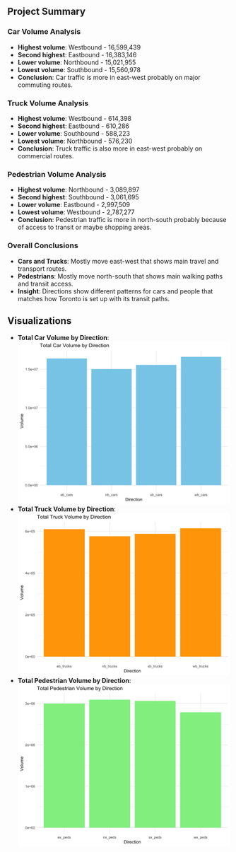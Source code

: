 ## Project Summary

### Car Volume Analysis
- **Highest volume**: Westbound - 16,599,439
- **Second highest**: Eastbound - 16,383,146
- **Lower volume**: Northbound - 15,021,955
- **Lowest volume**: Southbound - 15,560,978
- **Conclusion**: Car traffic is more in east-west probably on major commuting routes.

### Truck Volume Analysis
- **Highest volume**: Westbound - 614,398
- **Second highest**: Eastbound - 610,286
- **Lower volume**: Southbound - 588,223
- **Lowest volume**: Northbound - 576,230
- **Conclusion**: Truck traffic is also more in east-west probably on commercial routes.

### Pedestrian Volume Analysis
- **Highest volume**: Northbound - 3,089,897
- **Second highest**: Southbound - 3,061,695
- **Lower volume**: Eastbound - 2,997,509
- **Lowest volume**: Westbound - 2,787,277
- **Conclusion**: Pedestrian traffic is more in north-south probably because of access to transit or maybe shopping areas.

### Overall Conclusions
- **Cars and Trucks**: Mostly move east-west that shows main travel and transport routes.
- **Pedestrians**: Mostly move north-south that shows main walking paths and transit access.
- **Insight**: Directions show different patterns for cars and people that matches how Toronto is set up with its transit paths.

## Visualizations

- **Total Car Volume by Direction**: ![Car Volume Plot](car_volume_plot.png)
- **Total Truck Volume by Direction**: ![Truck Volume Plot](truck_volume_plot.png)
- **Total Pedestrian Volume by Direction**: ![Pedestrian Volume Plot](pedestrian_volume_plot.png)
